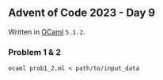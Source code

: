 ## Advent of Code 2023 - Day 9

Written in [OCaml](https://ocaml.org/) `5.1.2`.

### Problem 1 & 2

`ocaml prob1_2.ml < path/to/input_data`
